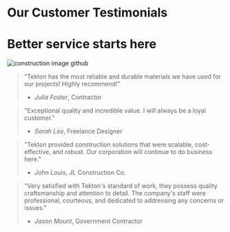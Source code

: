 # Our Customer Testimonials
# Better service starts here
![construction image github](https://github.com/user-attachments/assets/c36ef284-4c2d-4565-b08e-7c216290fe9e)

>"Tekton has the most reliable and durable materials we have used for our projects! Highly recommend!"
> - *Julia Foster*, Contractor

>"Exceptional quality and incredible value. I will always be a loyal customer."
> - *Sarah Lee*, Freelance Designer

>"Tekton provided construction solutions that were scalable, cost-effective, and robust. Our corporation will continue to do business here."
> - *John Louis*, JL Construction Co.

>"Very satisfied with Tekton's standard of work, they possess quality craftsmanship and attention to detail. The company's staff were professional, courteous, and dedicated to addressing any concerns or issues."
> - *Jason Mount*, Government Contractor 
